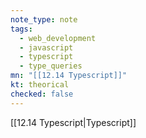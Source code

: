 ```yaml
---
note_type: note
tags:
  - web_development
  - javascript
  - typescript
  - type_queries
mn: "[[12.14 Typescript]]"
kt: theorical
checked: false
---
```

[[12.14 Typescript|Typescript]]


